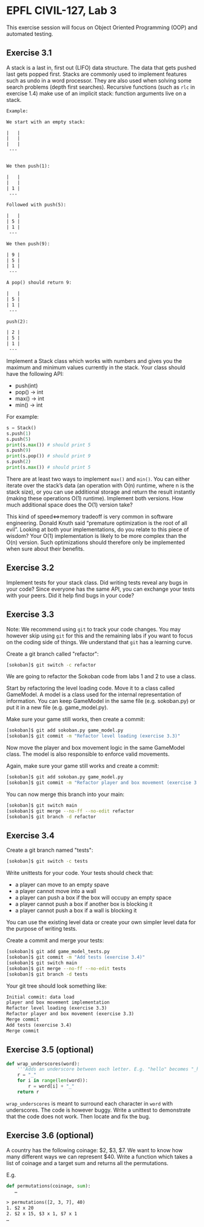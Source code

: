 # EPFL CIVIL-127, Lab 3

This exercise session will focus on Object Oriented Programming (OOP) and
automated testing.

## Exercise 3.1

A stack is a last in, first out (LIFO) data structure. The data that gets pushed
last gets popped first. Stacks are commonly used to implement features such as
undo in a word processor. They are also used when solving some search problems
(depth first searches). Recursive functions (such as `rlc` in exercise 1.4) make
use of an implicit stack: function arguments live on a stack.

```txt
Example:

We start with an empty stack:

|   |
|   |
|   |
 ---


We then push(1):

|   |
|   |
| 1 |
 ---

Followed with push(5):

|   |
| 5 |
| 1 |
 ---

We then push(9):

| 9 |
| 5 |
| 1 |
 ---

A pop() should return 9:

|   |
| 5 |
| 1 |
 ---

push(2):

| 2 |
| 5 |
| 1 |
 ---
```

Implement a Stack class which works with numbers and gives you the maximum
and minimum values currently in the stack. Your class should have the following
API:

  - push(int)
  - pop() -> int
  - max() -> int
  - min() -> int

For example:

```python
s = Stack()
s.push(1)
s.push(5)
print(s.max()) # should print 5
s.push(9)
print(s.pop()) # should print 9
s.push(2)
print(s.max()) # should print 5
```

There are at least two ways to implement `max()` and `min()`. You can either
iterate over the stack’s data (an operation with O(n) runtime, where n is the
stack size), or you can use additional storage and return the result instantly
(making these operations O(1) runtime). Implement both versions. How much
additional space does the O(1) version take?

This kind of speed⇔memory tradeoff is very common in software engineering.
Donald Knuth said “premature optimization is the root of all evil”. Looking at
both your implementations, do you relate to this piece of wisdom? Your O(1)
implementation is likely to be more complex than the O(n) version. Such
optimizations should therefore only be implemented when sure about their
benefits.

## Exercise 3.2

Implement tests for your stack class. Did writing tests reveal any bugs in your
code? Since everyone has the same API, you can exchange your tests with your
peers. Did it help find bugs in your code?

## Exercise 3.3

Note: We recommend using `git` to track your code changes. You may however
skip using `git` for this and the remaining labs if you want to focus on the
coding side of things. We understand that `git` has a learning curve.

Create a git branch called "refactor":

```bash
[sokoban]$ git switch -c refactor
```

We are going to refactor the Sokoban code from labs 1 and 2 to use a class.

Start by refactoring the level loading code. Move it to a class called
GameModel. A model is a class used for the internal representation
of information. You can keep GameModel in the same file (e.g. sokoban.py) or
put it in a new file (e.g. game_model.py).

Make sure your game still works, then create a commit:

```bash
[sokoban]$ git add sokoban.py game_model.py
[sokoban]$ git commit -m "Refactor level loading (exercise 3.3)"
```

Now move the player and box movement logic in the same GameModel class. The
model is also responsible to enforce valid movements.

Again, make sure your game still works and create a commit:

```bash
[sokoban]$ git add sokoban.py game_model.py
[sokoban]$ git commit -m "Refactor player and box movement (exercise 3.3)"
```

You can now merge this branch into your main:

```bash
[sokoban]$ git switch main
[sokoban]$ git merge --no-ff --no-edit refactor
[sokoban]$ git branch -d refactor
```

## Exercise 3.4

Create a git branch named "tests":

```bash
[sokoban]$ git switch -c tests
```

Write unittests for your code. Your tests should check that:

  - a player can move to an empty spave
  - a player cannot move into a wall
  - a player can push a box if the box will occupy an empty space
  - a player cannot push a box if another box is blocking it
  - a player cannot push a box if a wall is blocking it

You can use the existing level data or create your own simpler level data for
the purpose of writing tests.

Create a commit and merge your tests:

```bash
[sokoban]$ git add game_model_tests.py
[sokoban]$ git commit -m "Add tests (exercise 3.4)"
[sokoban]$ git switch main
[sokoban]$ git merge --no-ff --no-edit tests
[sokoban]$ git branch -d tests
```

Your git tree should look something like:

```txt
Initial commit: data load
player and box movement implementation
Refactor level loading (exercise 3.3)
Refactor player and box movement (exercise 3.3)
Merge commit
Add tests (exercise 3.4)
Merge commit
```

## Exercise 3.5 (optional)

```python
def wrap_underscores(word):
    '''Adds an underscore between each letter. E.g. "hello" becomes "_h_e_l_l_o_".'''
    r = "_"
    for i in range(len(word)):
        r = word[i] + "_"
    return r
```

`wrap_underscores` is meant to surround each character in `word` with
underscores. The code is however buggy. Write a unittest to demonstrate that the
code does not work. Then locate and fix the bug.

## Exercise 3.6 (optional)
A country has the following coinage: $2, $3, $7. We want to know how many
different ways we can represent $40. Write a function which takes a list of
coinage and a target sum and returns all the permutations.

E.g.
```python
def permutations(coinage, sum):
   …
```

```txt
> permutations([2, 3, 7], 40)
1. $2 x 20
2. $2 x 15, $3 x 1, $7 x 1
…
```
